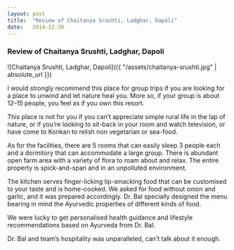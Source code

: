 ```yaml
---
layout: post
title:  "Review of Chaitanya Srushti, Ladghar, Dapoli"
date:   2014-12-30
---
```


### Review of Chaitanya Srushti, Ladghar, Dapoli

![Chaitanya Srushti, Ladghar, Dapoli]({{ "/assets/chaitanya-srushti.jpg" | absolute_url }})

I would strongly recommend this place for group trips if you are looking for a place to unwind and let nature heal you. More so, if your group is about 12–15 people, you feel as if you own this resort.

This place is not for you if you can’t appreciate simple rural life in the lap of nature, or if you’re looking to sit-back in your room and watch television, or have come to Konkan to relish non vegetarian or sea-food.

As for the facilities, there are 5 rooms that can easily sleep 3 people each and a dormitory that can accommodate a large group. There is abundant open farm area with a variety of flora to roam about and relax. The entire property is spick-and-span and in an unpolluted environment.

The kitchen serves finger-licking lip-smacking food that can be customised to your taste and is home-cooked. We asked for food without onion and garlic, and it was prepared accordingly. Dr. Bal specially designed the menu bearing in mind the Ayurvedic properties of different kinds of food.

We were lucky to get personalised health guidance and lifestyle recommendations based on Ayurveda from Dr. Bal.

Dr. Bal and team’s hospitality was unparalleled, can’t talk about it enough.
